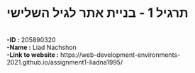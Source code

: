 # תרגיל 1 - בניית אתר לגיל השלישי
</br>
<b>
-ID :</b>
 205890320
</br>
<b>
-Name :</b>
 Liad Nachshon
</br>
<b>
-Link to website :</b>
 https://web-development-environments-2021.github.io/assignment1-liadna1995/
